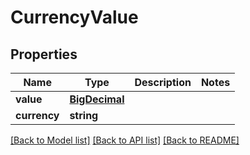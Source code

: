 # CurrencyValue

## Properties
Name | Type | Description | Notes
------------ | ------------- | ------------- | -------------
**value** | [**BigDecimal**](BigDecimal.md) |  | 
**currency** | **string** |  | 

[[Back to Model list]](../README.md#documentation-for-models) [[Back to API list]](../README.md#documentation-for-api-endpoints) [[Back to README]](../README.md)

